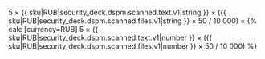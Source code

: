 5 × {{ sku|RUB|security_deck.dspm.scanned.text.v1|string }} × ({{ sku|RUB|security_deck.dspm.scanned.files.v1|string }} × 50 / 10 000) = {% calc [currency=RUB] 5 × {{ sku|RUB|security_deck.dspm.scanned.text.v1|number }} × ({{ sku|RUB|security_deck.dspm.scanned.files.v1|number }} × 50 / 10 000) %}